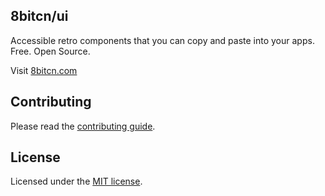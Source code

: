 ## 8bitcn/ui

Accessible retro components that you can copy and paste into your apps. Free. Open Source.

Visit [8bitcn.com](https://8bitcn.com/)

## Contributing

Please read the [contributing guide](/contributing.md).

## License

Licensed under the [MIT license](/license.md).